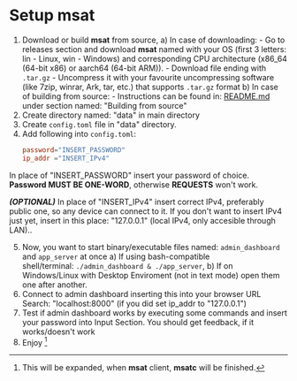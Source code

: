 # Setup msat

1. Download or build **msat** from source,
    a) In case of downloading:
        - Go to releases section and download **msat** named with your OS (first 3 letters: lin - Linux, win - Windows) 
        and corresponding CPU architecture (x86_64 (64-bit x86) or aarch64 (64-bit ARM)).
        - Download file ending with `.tar.gz`
        - Uncompress it with your favourite uncompressing software (like 7zip, winrar, Ark, tar, etc.) that supports `.tar.gz` format
    b) In case of building from source:
        - Instructions can be found in: [README.md](https://github.com/Matissoss/msat/tree/main/README.md) under 
        section named: "Building from source"
2. Create directory named: "data" in main directory
3. Create `config.toml` file in "data" directory.
4. Add following into `config.toml`:
    ```toml 
    password="INSERT_PASSWORD"
    ip_addr ="INSERT_IPv4"
    ```
In place of "INSERT_PASSWORD" insert your password of choice. **Password MUST BE ONE-WORD**, otherwise **REQUESTS** won't work.

***(OPTIONAL)*** In place of "INSERT_IPv4" insert correct IPv4, preferably public one, so any device can connect to it. 
If you don't want to insert IPv4 just yet, insert in this place: "127.0.0.1" (local IPv4, only accesible through LAN)..

5. Now, you want to start binary/executable files named: `admin_dashboard` and `app_server` at once
    a) If using bash-compatible shell/terminal: `./admin_dashboard & ./app_server`,
    b) If on Windows/Linux with Desktop Enviroment (not in text mode) open them one after another.
6. Connect to admin dashboard inserting this into your browser URL Search: "localhost:8000" (if you did set ip_addr to "127.0.0.1")
7. Test if admin dashboard works by executing some commands and insert your password into Input Section. You should get feedback, if it 
works/doesn't work 
8. Enjoy [^1]

[^1]: This will be expanded, when **msat** client, **msatc** will be finished.

